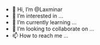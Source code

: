 - 👋 Hi, I’m @Laxminar
- 👀 I’m interested in ...
- 🌱 I’m currently learning ...
- 💞️ I’m looking to collaborate on ...
- 📫 How to reach me ...

<!---
Laxminar/Laxminar is a ✨ special ✨ repository because its `README.md` (this file) appears on your GitHub profile.
You can click the Preview link to take a look at your changes.
--->
